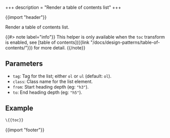 +++
description = "Render a table of contents list"
+++

{{import "header"}}

Render a table of contents list.

{{#> note label="info"}}
This helper is only available when the `toc` transform is enabled, see [table of contents]({{link "/docs/design-patterns/table-of-contents/"}}) for more detail.
{{/note}}

## Parameters

* `tag`: Tag for the list; either `ol` or `ul` (default: `ol`).
* `class`: Class name for the list element.
* `from`: Start heading depth (eg: `"h3"`).
* `to`: End heading depth (eg: `"h5"`).

## Example

```handlebars
\{{toc}}
```

{{import "footer"}}

